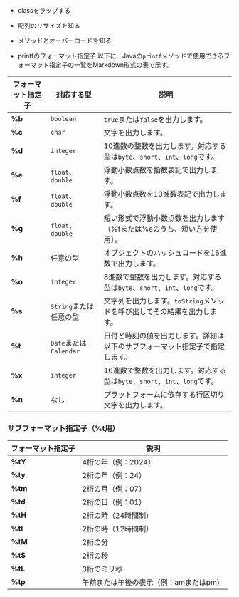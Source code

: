 - classをラップする
- 配列のリサイズを知る
- メソッドとオーバーロードを知る


- printfのフォーマット指定子
以下に、Javaの`printf`メソッドで使用できるフォーマット指定子の一覧をMarkdown形式の表で示す。

| フォーマット指定子 | 対応する型                 | 説明                                                             |
|-------------------|--------------------------|----------------------------------------------------------------|
| **%b**            | `boolean`                | `true`または`false`を出力します。                                 |
| **%c**            | `char`                   | 文字を出力します。                                               |
| **%d**            | `integer`                | 10進数の整数を出力します。対応する型は`byte`、`short`、`int`、`long`です。 |
| **%e**            | `float`、`double`        | 浮動小数点数を指数表記で出力します。                             |
| **%f**            | `float`、`double`        | 浮動小数点数を10進数表記で出力します。                           |
| **%g**            | `float`、`double`        | 短い形式で浮動小数点数を出力します（%fまたは%eのうち、短い方を使用）。 |
| **%h**            | 任意の型                 | オブジェクトのハッシュコードを16進数で出力します。                 |
| **%o**            | `integer`                | 8進数で整数を出力します。対応する型は`byte`、`short`、`int`、`long`です。   |
| **%s**            | `String`または任意の型   | 文字列を出力します。`toString`メソッドを呼び出してその結果を出力します。  |
| **%t**            | `Date`または`Calendar`   | 日付と時刻の値を出力します。詳細は以下のサブフォーマット指定子で指定します。 |
| **%x**            | `integer`                | 16進数で整数を出力します。対応する型は`byte`、`short`、`int`、`long`です。  |
| **%n**            | なし                     | プラットフォームに依存する行区切り文字を出力します。                 |

### サブフォーマット指定子（%t用）

| フォーマット指定子 | 説明                   |
|-------------------|----------------------|
| **%tY**           | 4桁の年（例：2024）    |
| **%ty**           | 2桁の年（例：24）      |
| **%tm**           | 2桁の月（例：07）      |
| **%td**           | 2桁の日（例：01）      |
| **%tH**           | 2桁の時（24時間制）     |
| **%tI**           | 2桁の時（12時間制）     |
| **%tM**           | 2桁の分               |
| **%tS**           | 2桁の秒               |
| **%tL**           | 3桁のミリ秒            |
| **%tp**           | 午前または午後の表示（例：amまたはpm） |
